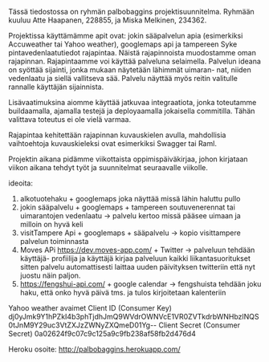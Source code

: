 Tässä tiedostossa on ryhmän palbobaggins projektisuunnitelma. Ryhmään kuuluu
Atte Haapanen, 228855, ja Miska Melkinen, 234362.

Projektissa käyttämämme apit ovat: jokin sääpalvelun apia (esimerkiksi Accuweather tai Yahoo weather), googlemaps api ja
tampereen Syke pintavedenlaatutiedot rajapintaa. Näistä rajapinnoista
muodostamme oman rajapinnan. Rajapintaamme voi käyttää palveluna selaimella.
Palvelun ideana on syöttää sijainti, jonka mukaan näytetään lähimmät uimaran-
nat, niiden vedenlaatu ja siellä vallitseva sää. Palvelu näyttää myös reitin
valitulle rannalle käyttäjän sijainnista.

Lisävaatimuksina aiomme käyttää jatkuvaa integraatiota, jonka toteutamme
buildaamalla, ajamalla testejä ja deployaamalla jokaisella commitilla. Tähän
valittava toteutus ei ole vielä varmaa.

Rajapintaa kehitettään rajapinnan kuvauskielen avulla, mahdollisia vaihtoehtoja
kuvauskieleksi ovat esimerkiksi Swagger tai Raml. 

Projektin aikana pidämme viikottaista oppimispäiväkirjaa, johon kirjataan
viikon aikana tehdyt työt ja suunnitelmat seuraavalle viikolle.

ideoita:
1. alkotuotehaku + googlemaps joka näyttää missä lähin haluttu pullo
2. jokin sääpalvelu + googlemaps + tampereen soutuvenerennat tai uimarantojen
vedenlaatu -> palvelu kertoo missä pääsee uimaan ja milloin on hyvä keli
3. visitTampere Api + googlemaps + sääpalvelu -> kopio visittampere palvelun 
toiminnasta
4. Moves APi https://dev.moves-app.com/ + Twitter -> palveluun tehdään käyttäjä-
profiilija ja käyttäjä kirjaa palveluun kaikki liikantasuoritukset sitten
palvelu automattisesti laittaa uuden päivityksen twitteriin että nyt juostu
näin paljon.
5. https://fengshui-api.com/ + google calendar -> fengshuista tehdään joku haku,
että onko hyvä päivä tms. ja tulos kirjoitetaan kalenteriin


Yahoo weather avaimet
Client ID (Consumer Key)
dj0yJmk9Y1hPZkI4b3phTjdhJmQ9WVdrOWNVcE1VR0ZVTkdrbWNHbzlNQS0tJnM9Y29uc3VtZXJzZWNyZXQmeD01Yg--
Client Secret (Consumer Secret)
0a02624f9c07c9c125a9c9fb238af58fb2d476d4

Heroku osoite:
http://palbobaggins.herokuapp.com/
